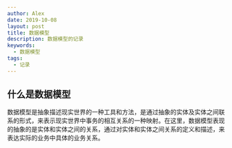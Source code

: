 ```yaml
---
author: Alex
date: 2019-10-08
layout: post
title: 数据模型
description: 数据模型的记录
keywords:
  - 数据模型
tags:
  - 记录
---
```


## 什么是数据模型

数据模型是抽象描述现实世界的一种工具和方法，是通过抽象的实体及实体之间联系的形式，来表示现实世界中事务的相互关系的一种映射。在这里，数据模型表现的抽象的是实体和实体之间的关系，通过对实体和实体之间关系的定义和描述，来表达实际的业务中具体的业务关系。
